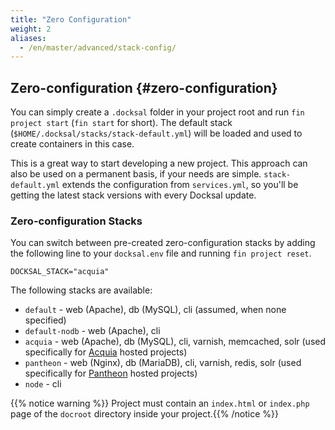 ```yaml
---
title: "Zero Configuration"
weight: 2
aliases:
  - /en/master/advanced/stack-config/
---
```

## Zero-configuration {#zero-configuration}

You can simply create a `.docksal` folder in your project root and run `fin project start` (`fin start` for short).
The default stack (`$HOME/.docksal/stacks/stack-default.yml`) will be loaded and used to create containers in this case.

This is a great way to start developing a new project. This approach can also be used on a permanent basis,
if your needs are simple. `stack-default.yml` extends the configuration from `services.yml`,
so you'll be getting the latest stack versions with every Docksal update.

### Zero-configuration Stacks

You can switch between pre-created zero-configuration stacks by adding the following line to your `docksal.env` file
and running `fin project reset`.

```
DOCKSAL_STACK="acquia"
```

The following stacks are available:

- `default` - web (Apache), db (MySQL), cli (assumed, when none specified)
- `default-nodb` - web (Apache), cli
 - `acquia` - web (Apache), db (MySQL), cli, varnish, memcached, solr (used specifically for [Acquia](https://www.acquia.com/) hosted projects)
- `pantheon` - web (Nginx), db (MariaDB), cli, varnish, redis, solr (used specifically for [Pantheon](https://www.pantheon.io/) hosted projects)
- `node` - cli

{{% notice warning %}} Project must contain an `index.html` or `index.php` page of the `docroot` directory inside your project.{{% /notice %}}
